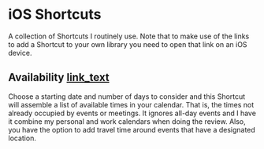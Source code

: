 # iOS Shortcuts
A collection of Shortcuts I routinely use. Note that to make use of the links to add a Shortcut to your own library you need to open that link on an iOS device.

## Availability [link_text](https://www.icloud.com/shortcuts/bb2a6f83ebeb4bd1b73ef11a7991aeff)
Choose a starting date and number of days to consider and this Shortcut will assemble a list of available times in your calendar. That is, the times not already occupied by events or meetings. It ignores all-day events and I have it combine my personal and work calendars when doing the review. Also, you have the option to add travel time around events that have a designated location.
